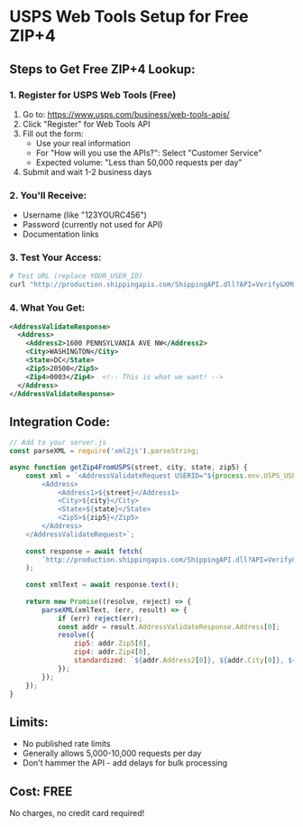 # USPS Web Tools Setup for Free ZIP+4

## Steps to Get Free ZIP+4 Lookup:

### 1. Register for USPS Web Tools (Free)
1. Go to: https://www.usps.com/business/web-tools-apis/
2. Click "Register" for Web Tools API
3. Fill out the form:
   - Use your real information
   - For "How will you use the APIs?": Select "Customer Service"
   - Expected volume: "Less than 50,000 requests per day"
4. Submit and wait 1-2 business days

### 2. You'll Receive:
- Username (like "123YOURC456")
- Password (currently not used for API)
- Documentation links

### 3. Test Your Access:
```bash
# Test URL (replace YOUR_USER_ID)
curl "http://production.shippingapis.com/ShippingAPI.dll?API=Verify&XML=<AddressValidateRequest USERID='YOUR_USER_ID'><Address><Address1>1600 Pennsylvania Ave NW</Address1><City>Washington</City><State>DC</State><Zip5>20500</Zip5></Address></AddressValidateRequest>"
```

### 4. What You Get:
```xml
<AddressValidateResponse>
  <Address>
    <Address2>1600 PENNSYLVANIA AVE NW</Address2>
    <City>WASHINGTON</City>
    <State>DC</State>
    <Zip5>20500</Zip5>
    <Zip4>0003</Zip4>  <!-- This is what we want! -->
  </Address>
</AddressValidateResponse>
```

## Integration Code:

```javascript
// Add to your server.js
const parseXML = require('xml2js').parseString;

async function getZip4FromUSPS(street, city, state, zip5) {
    const xml = `<AddressValidateRequest USERID="${process.env.USPS_USER_ID}">
        <Address>
            <Address1>${street}</Address1>
            <City>${city}</City>
            <State>${state}</State>
            <Zip5>${zip5}</Zip5>
        </Address>
    </AddressValidateRequest>`;
    
    const response = await fetch(
        `http://production.shippingapis.com/ShippingAPI.dll?API=Verify&XML=${encodeURIComponent(xml)}`
    );
    
    const xmlText = await response.text();
    
    return new Promise((resolve, reject) => {
        parseXML(xmlText, (err, result) => {
            if (err) reject(err);
            const addr = result.AddressValidateResponse.Address[0];
            resolve({
                zip5: addr.Zip5[0],
                zip4: addr.Zip4[0],
                standardized: `${addr.Address2[0]}, ${addr.City[0]}, ${addr.State[0]} ${addr.Zip5[0]}-${addr.Zip4[0]}`
            });
        });
    });
}
```

## Limits:
- No published rate limits
- Generally allows 5,000-10,000 requests per day
- Don't hammer the API - add delays for bulk processing

## Cost: FREE
No charges, no credit card required!